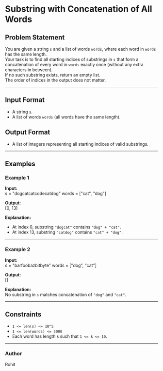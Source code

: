 # Substring with Concatenation of All Words

## Problem Statement  
You are given a string `s` and a list of words `words`, where each word in `words` has the same length.  
Your task is to find all starting indices of substrings in `s` that form a concatenation of every word in `words` exactly once (without any extra characters in between).  
If no such substring exists, return an empty list.  
The order of indices in the output does not matter.  

---

## Input Format  
- A string `s`.  
- A list of words `words` (all words have the same length).  

## Output Format  
- A list of integers representing all starting indices of valid substrings.  

---

## Examples  

### Example 1  
**Input:**  
s = "dogcatcatcodecatdog"
words = ["cat", "dog"]

**Output:**  
[0, 13]

**Explanation:**  
- At index 0, substring `"dogcat"` contains `"dog" + "cat"`.  
- At index 13, substring `"catdog"` contains `"cat" + "dog"`.  

---

### Example 2  
**Input:**  
s = "barfoobazbitbyte"
words = ["dog", "cat"]

**Output:**  
[]

**Explanation:**  
No substring in `s` matches concatenation of `"dog"` and `"cat"`.  

---

## Constraints  
- `1 <= len(s) <= 10^5`  
- `1 <= len(words) <= 5000`  
- Each word has length `k` such that `1 <= k <= 10`.  

---

### Author
Rohit
